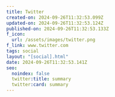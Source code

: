 ```yaml
---
title: Twitter
created-on: 2024-09-26T11:32:53.099Z
updated-on: 2024-09-26T11:32:53.124Z
published-on: 2024-09-26T11:32:53.133Z
f_icon:
  url: /assets/images/twitter.png
f_link: www.twitter.com
tags: social
layout: "[social].html"
date: 2024-09-26T11:32:53.141Z
seo:
  noindex: false
  twitter:title: summary
  twitter:card: summary
---
```

